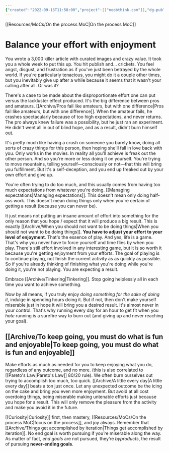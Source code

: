 ```yaml
---
{"created":"2022-09-13T11:58:00","project":[["noobthink.com"]],"dg-publish":true,"permalink":"/archive/balance-your-effort-with-enjoyment/","dgPassFrontmatter":true,"updated":"2024-12-21T15:38:39.324+01:00"}
---
```


[[Resources/MoCs/On the process MoC\|On the process MoC]]
# Balance your effort with enjoyment
You wrote a 3,000 killer article with curated images and crazy value. It took you a whole week to put this up. You hit publish and... crickets.
You feel angst, disgust, and frustration as if you've just been betrayed by the whole world. If you're particularly tenacious, you might do it a couple other times, but you inevitably give up after a while because it seems that it wasn't your calling after all. Or was it? 

There's a case to be made about the disproportionate effort one can put versus the lackluster effect produced.  It's the big difference between pros and amateurs. [[Archive/Pros fail like amateurs, but with one difference\|Pros fail like amateurs, but with one difference]]. When the amateur fails, he crashes spectacularly because of too high expectations, and never returns. The pro always knew failure was a possibility, but he just ran an experiment. He didn't went all in out of blind hope, and as a result, didn't burn himself out.

It's pretty much like having a crush on someone you barely know, doing all sorts of crazy things for this person, then hoping she'll fall in love back with you. Only works in the movies. In reality all you'll achieve is freak out the other person.
And so you're more or less doing it on yourself. You're trying to move mountains, telling yourself—consciously or not—that this will bring you fulfillment. But it's a self-deception, and you end up freaked out by your own effort and give up. 

You're often trying to do too much, and this usually comes from having too much expectations from whatever you're doing. [[Managing expectations\|Managing expectations]].
This doesn't mean only doing half-ass work.
This doesn't mean doing things only when you're certain of getting a result (because you can never be).

It just means not putting an insane amount of effort into something for the only reason that you hope / expect that it will produce a big result. This is exactly [[Archive/When you should not want to be doing things\|When you should not want to be doing things]].
**You have to adjust your effort to your level of enjoyment**. That's the essence of play. And yes, life is a game. That's why you never have to force yourself and time flies by when you play. There's still effort involved in any interesting game, but it is so worth it because you're getting enjoyment from your efforts. The goal of playing is to continue playing, not finish the current activity as as quickly as possible. So if you're already thinking of finishing what you're doing while you're doing it, you're not playing. You are expecting a result.

Embrace [[Archive/Tinkering\|Tinkering]]. Stop going helplessly all in each time you want to achieve something.

Now by all means, if you truly enjoy _doing something for the sake of doing it_, indulge in spending hours doing it. But if not, then don't make yourself miserable just in hope it will bring you a desired result. It's almost never in your control. That's why running every day for an hour to get fit when you _hate_ running is a surefire way to burn out (and giving up and never reaching your goal).
## [[Archive/To keep going, you must do what is fun and enjoyable\|To keep going, you must do what is fun and enjoyable]]
Make efforts as much as needed for you to keep enjoying what you do, regardless of any outcome, and no more. (this is also correlated to [[Pareto's Law\|Pareto's Law]] 80/20 rule). 
We often burn ourselves out trying to accomplish too much, too quick. [[Archive/A little every day\|A little every day]] beats a ton just once.
Let any unexpected outcome be the icing on the cake and bring you even more enjoyment. But avoid at all cost overdoing things, being miserable making untenable efforts just because you hope for a result. This will only remove the pleasure from the activity and make you avoid it in the future.

[[Curiosity\|Curiosity]] first, then mastery, [[Resources/MoCs/On the process MoC\|focus on the process]], and joy always. Remember that [[Archive/Things get accomplished by iteration\|Things get accomplished by iteration]].
No end goal is worth pursuing if you’re miserable along the way. As matter of fact, *end goals* are not pursued, they’re *byproducts*, the result of pursuing **never-ending goals**.